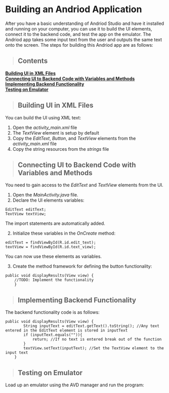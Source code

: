 # Building an Andriod Application

After you have a basic understanding of Andriod Studio and have it installed and running on your computer, you can use it to build the UI elements, connect it to the backend code, and test the app on the emulator. The Andriod app takes some input text from the user and outputs the same text onto the screen. The steps for building this Andriod app are as follows:

> ## Contents

**[Building UI in XML Files](#UI)**<br>
**[Connecting UI to Backend Code with Variables and Methods](#Connect)**<br>
**[Implementing Backend Functionality](#Implement)**<br>
**[Testing on Emulator](#Testing)**<br>

<a name="UI"></a>
> ## Building UI in XML Files

You can build the UI using XML text:

1. Open the *activity_main.xml* file
2. The *TextView* element is setup by default 
3. Copy the *EditText*, *Button*, and *TextView* elements from the *activity_main.xml* file
4. Copy the string resources from the *strings* file

<a name="Connect"></a>
> ## Connecting UI to Backend Code with Variables and Methods

You need to gain access to the *EditText* and *TextView* elements from the UI.

1. Open the *MainActivity.java* file.
2. Declare the UI elements variables:

```
EditText editText;
TextView textView;
```
The import statements are automatically added.

2. Initialize these variables in the *OnCreate* method:

```
editText = findViewById(R.id.edit_text);
textView = findViewById(R.id.text_view);
```

You can now use these elements as variables.

3. Create the method framework for defining the button functionality:

```
public void displayResults(View view) {
	//TODO: Implement the functionality
    }
```
 
 <a name="Implement"></a>
> ## Implementing Backend Functionality

The backend functionality code is as follows:

```
public void displayResults(View view) {
        String inputText = editText.getText().toString(); //Any text entered in the EditText element is stored in inputText
        if (inputText.equals("")){
            return; //If no text is entered break out of the function
        }
        textView.setText(inputText); //Set the TextView element to the input text 
    }
```

<a name="Testing"></a>
> ## Testing on Emulator

Load up an emulator using the AVD manager and run the program:











